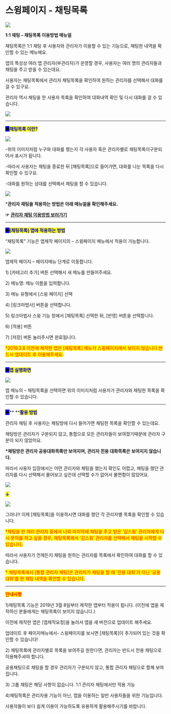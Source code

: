 # 스윙페이지 - 채팅목록

![](https://wp.swing2app.co.kr/wp-content/uploads/2019/03/%EC%B1%84%ED%8C%85%EB%AA%A9%EB%A1%9D%EC%A0%9C%EB%AA%A9.png)

**1:1 채팅 – 채팅목록 이용방법 매뉴얼**&#x20;

채팅목록은 1:1 채팅 후 사용자와 관리자가 이용할 수 있는 기능으로, 채팅한 내역을 확인할 수 있는 메뉴에요.

앱의 특성상 여러 앱 관리자(부관리자)가 운영할 경우, 사용자는 여러 명의 관리자들과 채팅을 주고 받을 수 있는데요.

사용자는 채팅목록에서 관리자 채팅목록을 확인하여 원하는 관리자를 선택해서 대화를 걸 수 있구요.

관리자 역시 채팅을 한 사용자 목록을 확인하여 대화내역 확인 및 다시 대화를 걸 수 있습니다.&#x20;

![](https://wp.swing2app.co.kr/wp-content/uploads/2018/10/%EC%8A%A4%EC%9C%99%EA%B3%B5%EC%8B%9D%EC%95%B1-%EC%B1%84%ED%8C%85%EB%AA%A9%EB%A1%9D-KR.png)

***

<mark style="background-color:blue;">**▶**</mark><mark style="color:blue;">**채팅목록 이란?**</mark>

![](https://wp.swing2app.co.kr/wp-content/uploads/2019/03/%EC%B1%84%ED%8C%85%EB%AA%A9%EB%A1%9D2.png)

\-위의 이미지처럼 누구와 대화를 했는지 각 사용자 혹은 관리자별로 채팅목록이구분되어서 표시가 됩니다.

\-따라서 사용자는 채팅을 종료한 뒤 \[채팅목록]으로 들어가면, 대화를 나눈 목록을 다시 확인할 수 있구요.

\-대화를 원하는 상대를 선택해서 채팅을 할 수 있습니다.

![](https://wp.swing2app.co.kr/wp-content/uploads/2020/09/%EC%BA%A1%EC%B2%9833.png)

\***관리자 채팅을 적용하는 방법은 아래 매뉴얼을 확인해주세요.**

**☞** [**관리자 채팅 이용방법 보러가기** ](../../appmanage/service/chat.md)

***

<mark style="background-color:blue;">▶</mark><mark style="color:blue;">**\[채팅목록] 앱에 적용하는 방법**</mark>

“채팅목록” 기능은 앱제작 페이지의 – 스윙페이지 메뉴에서 적용이 가능합니다.

![](https://wp.swing2app.co.kr/wp-content/uploads/2019/03/%EC%B1%84%ED%8C%85%EB%AA%A9%EB%A1%9D-NEW1.png)

앱제작 페이지 – 페이지메뉴 단계로 이동합니다.

1\) \[카테고리 추가] 버튼 선택해서 새 메뉴를 만들어주세요.

2\) 메뉴명: 메뉴 이름을 입력합니다.

3\) 메뉴 유형에서 \[스윙 페이지] 선택

4\) \[링크마법사] 버튼을 선택합니다.

5\) 링크마법사 스윙 기능 창에서 \[채팅목록] 선택한 뒤,  \[반영] 버튼을 선택합니다.&#x20;

6\) \[적용] 버튼

7\) \[저장] 버튼 눌러주시면 완료됩니다.

<mark style="color:red;">\*2019.3.8 이전에 제작한 앱은 \[채팅목록] 메뉴가 스윙페이지에서 보이지 않습니다.반드시 업데이트 후 이용해주세요.</mark>

***

<mark style="background-color:blue;">▶</mark><mark style="color:blue;">**앱 실행화면**</mark>

![](https://wp.swing2app.co.kr/wp-content/uploads/2019/03/%EC%B1%84%ED%8C%85%EB%AA%A9%EB%A1%9D3-1.png)

앱 메뉴의 – 채팅목록을 선택하면 위의 이미지처럼 사용자가 관리자와 채팅한 목록을 확인할 수 있습니다.

***

<mark style="background-color:blue;">**▶**</mark>**  **<mark style="color:blue;">**활용 방법**</mark>

관리자 채팅 후 사용자는 채팅방에 다시 들어가면 채팅한 목록을 확인할 수 있는데요.

채팅방은 관리자가 구분되지 않고, 통합으로 모든 관리자들이 보여졌기때문에 관리자 구분이 되지 않았어요.

**\*채팅방은 관리자 공용대화목록만 보여지며, 관리자 전용 대화목록은 보여지지 않습니다.**

따라서 사용자 입장에서는 어떤 관리자와 채팅을 했는지 확인도 어렵고, 채팅을 했던 관리자를 다시 선택해서 물어보고 싶은데  선택할 수가 없어서 불편함이 많았어요.

![](https://wp.swing2app.co.kr/wp-content/uploads/2019/03/%EC%B1%84%ED%8C%85%EB%AA%A9%EB%A1%9D4.png)

<mark style="color:blue;">**↓**</mark>

![](https://wp.swing2app.co.kr/wp-content/uploads/2019/03/%EB%85%B9%ED%99%94\_2019\_03\_12\_17\_14\_21\_497.gif)

그러나!! 이제 \[채팅목록]을 이용하시면 대화를 했던 각 관리자별 목록을 확인할 수 있습니다.

<mark style="color:red;">\*채팅을 한 여러 관리자 중에서 나와 마지막에 채팅을 주고 받은 ‘김스윙’ 관리자에게 다시 문의를 하고 싶을 경우, 채팅목록에서 ‘김스윙’ 관리자를 선택해서 채팅을 시작할 수 있습니다.</mark>

따라서 사용자가 언제든지 채팅을 원하는 관리자를 목록에서 확인하여 대화를 할 수 있습니다.

<mark style="color:red;">\* 채팅목록에서 \[통합 관리자 채팅]은 관리자가 채팅을 할 때 ‘전용 대화’가 아닌 ‘공용 대화’를 한 채팅 내역을 확인할 수 있습니다.</mark>

***

<mark style="color:red;">**안내사항**</mark>

1\)채팅목록 기능은 2019년 3월 8일부터 제작한 앱부터 적용이 됩니다. (이전에 앱을 제작하신 분들에게는 채팅목록이 보이지 않습니다.)

이전에 제작한 앱은 \[앱제작요청]을 눌러서 앱을 새 버전으로 업데이트 해주세요.

업데이트 후 페이지메뉴에서- 스윙페이지를 보시면 \[채팅목록]이 추가되어 있는 것을 확인할 수 있습니다!

2\) 채팅목록에 관리자별로 목록을 보여주길 원한다면, 관리자는 반드시 전용 채팅으로 이용해주셔야 합니다.

공용채팅으로 채팅을 할 경우 관리자가 구분되지 않고, 통합 관리자 채팅으로 함께 보여집니다.

3\) 그룹 채팅은 해당 사항이 없습니다. 1:1 관리자 채팅에서만 적용 가능

4\)채팅목록은 관리자용 기능이 아닌, 앱을 이용하는 일반 사용자들을 위한 기능입니다.

사용자들이 보다 쉽게 이용이 가능하도록 유용하게 활용해주시기를 바랍니다.
